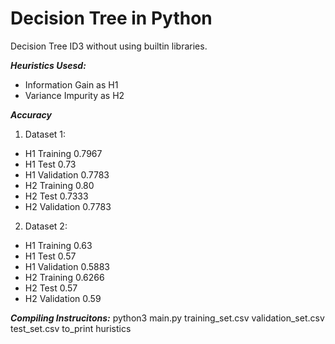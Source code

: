 # Decision Tree in Python

Decision Tree ID3 without using builtin libraries. 

***Heuristics Usesd:***
- Information Gain as H1
- Variance Impurity as H2

***Accuracy***
1. Dataset 1: </br>
- H1 Training 0.7967
- H1 Test 0.73
- H1 Validation 0.7783
- H2 Training 0.80
- H2 Test 0.7333
- H2 Validation 0.7783
2. Dataset 2:</br>
- H1 Training 0.63</br>
- H1 Test 0.57</br>
- H1 Validation 0.5883</br>
- H2 Training 0.6266</br>
- H2 Test 0.57</br>
- H2 Validation 0.59</br>

***Compiling Instrucitons:***
python3 main.py training_set.csv validation_set.csv test_set.csv to_print huristics
